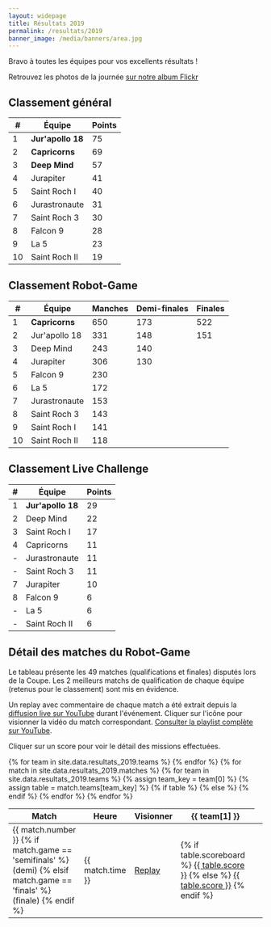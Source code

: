 ```yaml
---
layout: widepage
title: Résultats 2019
permalink: /resultats/2019
banner_image: /media/banners/area.jpg
---
```


<div class="results-page" markdown="1">

<i class="fa fa-trophy" aria-hidden="true"></i>
Bravo à toutes les équipes pour vos excellents résultats !

Retrouvez les photos de la journée [sur notre album Flickr](https://www.flickr.com/photos/robots-ju/sets/72157706162685841)

## Classement général

|  # | Équipe            | Points |
| -- | ----------------- | ------ |
|  1 | **Jur'apollo 18** | 75     |
|  2 | **Capricorns**    | 69     |
|  3 | **Deep Mind**     | 57     |
|  4 | Jurapiter         | 41     |
|  5 | Saint Roch I      | 40     |
|  6 | Jurastronaute     | 31     |
|  7 | Saint Roch 3      | 30     |
|  8 | Falcon 9          | 28     |
|  9 | La 5              | 23     |
| 10 | Saint Roch II     | 19     |

## Classement Robot-Game

|  # | Équipe         | Manches | Demi-finales | Finales |
| -- | -------------- | ------- | ------------ | ------- |
|  1 | **Capricorns** | 650     | 173          | 522     |
|  2 | Jur'apollo 18  | 331     | 148          | 151     |
|  3 | Deep Mind      | 243     | 140          |
|  4 | Jurapiter      | 306     | 130          |
|  5 | Falcon 9       | 230     |
|  6 | La 5           | 172     |
|  7 | Jurastronaute  | 153     |
|  8 | Saint Roch 3   | 143     |
|  9 | Saint Roch I   | 141     |
| 10 | Saint Roch II  | 118     |

## Classement Live Challenge

|  # | Équipe            | Points |
| -- | ----------------- | ------ |
|  1 | **Jur'apollo 18** | 29     |
|  2 | Deep Mind         | 22     |
|  3 | Saint Roch I      | 17     |
|  4 | Capricorns        | 11     |
|  - | Jurastronaute     | 11     |
|  - | Saint Roch 3      | 11     |
|  7 | Jurapiter         | 10     |
|  8 | Falcon 9          | 6      |
|  - | La 5              | 6      |
|  - | Saint Roch II     | 6      |

## Détail des matches du Robot-Game

Le tableau présente les 49 matches (qualifications et finales) disputés lors de la Coupe.
Les 2 meilleurs matchs de qualification de chaque équipe (retenus pour le classement) sont mis en évidence.

<i class="fa fa-youtube-play" aria-hidden="true"></i>
Un replay avec commentaire de chaque match a été extrait depuis la [diffusion live sur YouTube](https://www.youtube.com/watch?v=PReKHsXvmO4) durant l'événement.
Cliquer sur l'icône pour visionner la vidéo du match correspondant.
[Consulter la playlist complète sur YouTube](https://www.youtube.com/playlist?list=PLJd3CiuQpT1wA8gVCHNc3w20uGFMI93P6).

<i class="fa fa-mouse-pointer" aria-hidden="true"></i>
Cliquer sur un score pour voir le détail des missions effectuées.

<table>
	<thead>
		<tr>
			<th>Match</th>
			<th>Heure</th>
			<th>Visionner</th>
			{% for team in site.data.resultats_2019.teams %}
			<th class="small-title">{{ team[1] }}</th>
			{% endfor %}
		</tr>
	</thead>
	<tbody>
	    {% for match in site.data.resultats_2019.matches %}
	    <tr>
	        <td>
	            {{ match.number }}
	            {% if match.game == 'semifinals' %}
	            (demi)
	            {% elsif match.game == 'finals' %}
	            (finale)
	            {% endif %}
            </td>
	        <td>{{ match.time }}</td>
	        <td><a title="Replay" href="https://www.youtube.com/watch?v={{ match.youtube }}" data-youtube="{{ match.youtube }}">
	            <i class="fa fa-youtube-play" aria-hidden="true"></i>
	            Replay
            </a></td>
			{% for team in site.data.resultats_2019.teams %}
			{% assign team_key = team[0] %}
			{% assign table = match.teams[team_key] %}
	        {% if table %}
	        <td title="Match {{ match.number }} {{ match.time }}, table {{ table.table }}, équipe {{ team[1] }}{% if table.best %} (meilleur match de qualification){% endif %}"{% if table.best %} class="best-score"{% endif %}>
	            {% if table.scoreboard %}
              <a href="https://fll-scoreboard.robots-ju.ch/into-orbit#{{ table.scoreboard | jsonify | xml_escape }}" class="js-scoreboard">{{ table.score }}</a>
	            {% else %}
	            <a href="#" class="js-missing-scoreboard">{{ table.score }}</a>
	            {% endif %}
            </td>
	        {% else %}
	        <td></td>
	        {% endif %}
	        {% endfor %}
	    </tr>
	    {% endfor %}
	</tbody>
</table>

<div class="content-overlay" id="js-overlay" style="display:none;">
    <div class="overlay-modal">
        <div class="overlay-header">
            <div class="close">Fermer <i class="fa fa-close"></i></div>
        </div>
        <div class="overlay-content" id="js-overlay-content"></div>
        <div class="overlay-footer">
            <a id="js-overlay-link" href="#" target="_blank">Ouvrir dans un nouvel onglet <i class="fa fa-external-link"></i></a>
        </div>
   </div>
</div>

<script>

(function() {
    var o = document.getElementById('js-overlay');
    var oc = document.getElementById('js-overlay-content');
    var ol = document.getElementById('js-overlay-link');

    function closeModal() {
        oc.innerHTML = '';
        o.style.display = 'none';
    }

    [].forEach.call(document.querySelectorAll('[data-youtube]'), function(a) {
        a.addEventListener('click', function(e) {
            e.preventDefault();
            oc.innerHTML = '<iframe width="853" height="480" src="https://www.youtube.com/embed/' + a.dataset.youtube + '" frameborder="0" allowfullscreen></iframe>';
            ol.href = a.href;
            o.style.display = 'block';
        });
    });

    [].forEach.call(document.querySelectorAll('.js-scoreboard'), function(a) {
        a.addEventListener('click', function(e) {
            e.preventDefault();
            oc.innerHTML = '<iframe width="853" height="600" src="' + a.href + '" frameborder="0"></iframe>';
            ol.href = a.href;
            o.style.display = 'block';
        });
    });
    
    [].forEach.call(document.querySelectorAll('.js-missing-scoreboard'), function(a) {
        a.addEventListener('click', function(e) {
            e.preventDefault();
            alert('Malheureusement le détail de ce match n\'a pas été sauvegardé. Seul le score est disponible.');
        });
    });

    document.querySelector('#js-overlay .close').addEventListener('click', closeModal);
    o.addEventListener('click', function(e) {
        if (e.target === o) {
            closeModal();
        }
    });
})();

</script>

</div>
